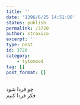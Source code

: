 ```yaml
---
title: ''
date: '1396/6/25 14:51:00'
status: publish
permalink: /3720
author: straxico
excerpt: ''
type: post
id: 3720
category:
    - tytomood
tag: []
post_format: []
---
```

چو فردا شود  
فکر فردا کنیم